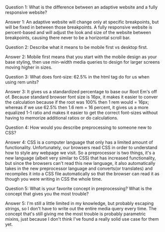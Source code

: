 
Question 1:
What is the difference between an adaptive website and a fully responsive website?

Answer 1:
An adaptive website will change only at specific breakpoints, but will be fixed in between those breakpoints. A fully responsive website is percent-based and will adjust the look and size of the website between breakpoints, causing there never to be a horizontal scroll bar.


Question 2:
Describe what it means to be mobile first vs desktop first.

Answer 2:
Mobile first means that you start with the mobile design as your base styling, then use min-width media queries to design for larger screens moving higher in sizes.

Question 3:
What does font-size: 62.5% in the html tag do for us when using rem units?

Answer 3:
It gives us a standardized percentage to base our Root Em's off of. Because standard browser font size is 16px, it makes it easier to conver the calculation because if the root was 100% then 1 rem would = 16px; whereas if we use 62.5% then 1.6 rem = 16 percent, it gives us a more equalized 1-1 ratio and makes it easier to get the correct font-sizes without having to memorize additional ratios or do calculations.

Question 4:
How would you describe preprocessing to someone new to CSS?

Answer 4:
CSS is a computer language that only has a limited amount of functionality. Unfortunately, our browsers read CSS in order to understand how to style any webpage we visit. So a preprocessor is two things, it's a new language (albeit very similar to CSS) that has increased functionality, but since the browsers can't read this new language, it also automatically takes in the new preprocessor language and converts(or translates) and recompiles it into a CSS file automatically so that the browser can read it as though you were writing in CSS the whole time.


Question 5:
What is your favorite concept in preprocessing? What is the concept that gives you the most trouble?
 
Answer 5:
I'm still a little limited in my knowledge, but probably escaping strings, so I don't have to write out the entire media query every time. The concept that's still giving me the most trouble is probably parametric mixins, just because I don't think I've found a really solid use case for them yet.